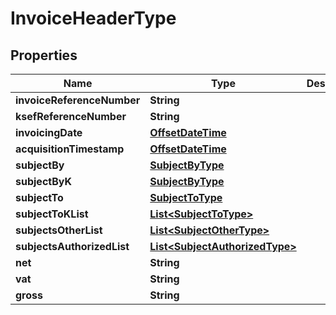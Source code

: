 # InvoiceHeaderType

## Properties
Name | Type | Description | Notes
------------ | ------------- | ------------- | -------------
**invoiceReferenceNumber** | **String** |  | 
**ksefReferenceNumber** | **String** |  | 
**invoicingDate** | [**OffsetDateTime**](OffsetDateTime.md) |  | 
**acquisitionTimestamp** | [**OffsetDateTime**](OffsetDateTime.md) |  | 
**subjectBy** | [**SubjectByType**](SubjectByType.md) |  | 
**subjectByK** | [**SubjectByType**](SubjectByType.md) |  |  [optional]
**subjectTo** | [**SubjectToType**](SubjectToType.md) |  | 
**subjectToKList** | [**List&lt;SubjectToType&gt;**](SubjectToType.md) |  |  [optional]
**subjectsOtherList** | [**List&lt;SubjectOtherType&gt;**](SubjectOtherType.md) |  |  [optional]
**subjectsAuthorizedList** | [**List&lt;SubjectAuthorizedType&gt;**](SubjectAuthorizedType.md) |  |  [optional]
**net** | **String** |  | 
**vat** | **String** |  | 
**gross** | **String** |  | 
